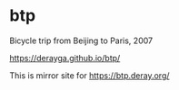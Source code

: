 # btp
Bicycle trip from Beijing to Paris, 2007

https://derayga.github.io/btp/

This is mirror site for https://btp.deray.org/

